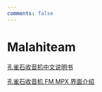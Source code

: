```yaml
---
comments: false
---
```


# Malahiteam

[孔雀石收音机中文说明书](/malahiteam/manual_malahiteam_cn)

[孔雀石收音机 FM MPX 界面介绍](/malahiteam/fm-mpx)
